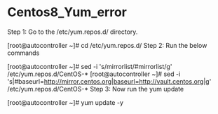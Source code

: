 # Centos8_Yum_error


Step 1: Go to the /etc/yum.repos.d/ directory.

[root@autocontroller ~]# cd /etc/yum.repos.d/
Step 2: Run the below commands

[root@autocontroller ~]# sed -i 's/mirrorlist/#mirrorlist/g' /etc/yum.repos.d/CentOS-*
[root@autocontroller ~]# sed -i 's|#baseurl=http://mirror.centos.org|baseurl=http://vault.centos.org|g' /etc/yum.repos.d/CentOS-*
Step 3: Now run the yum update

[root@autocontroller ~]# yum update -y
